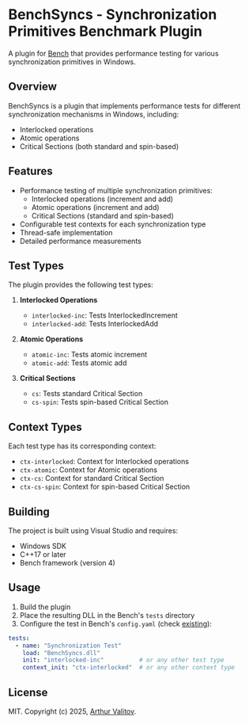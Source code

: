# BenchSyncs - Synchronization Primitives Benchmark Plugin

A plugin for [Bench](https://github.com/arthur-cpp/bench) that provides performance testing for various synchronization primitives in Windows.

## Overview

BenchSyncs is a plugin that implements performance tests for different synchronization mechanisms in Windows, including:
- Interlocked operations
- Atomic operations
- Critical Sections (both standard and spin-based)

## Features

- Performance testing of multiple synchronization primitives:
  - Interlocked operations (increment and add)
  - Atomic operations (increment and add)
  - Critical Sections (standard and spin-based)
- Configurable test contexts for each synchronization type
- Thread-safe implementation
- Detailed performance measurements

## Test Types

The plugin provides the following test types:

1. **Interlocked Operations**
   - `interlocked-inc`: Tests InterlockedIncrement
   - `interlocked-add`: Tests InterlockedAdd

2. **Atomic Operations**
   - `atomic-inc`: Tests atomic increment
   - `atomic-add`: Tests atomic add

3. **Critical Sections**
   - `cs`: Tests standard Critical Section
   - `cs-spin`: Tests spin-based Critical Section

## Context Types

Each test type has its corresponding context:

- `ctx-interlocked`: Context for Interlocked operations
- `ctx-atomic`: Context for Atomic operations
- `ctx-cs`: Context for standard Critical Section
- `ctx-cs-spin`: Context for spin-based Critical Section

## Building

The project is built using Visual Studio and requires:
- Windows SDK
- C++17 or later
- Bench framework (version 4)

## Usage

1. Build the plugin
2. Place the resulting DLL in the Bench's `tests` directory
3. Configure the test in Bench's `config.yaml` (check [existing](bench/config.yaml)):

```yaml
tests:
  - name: "Synchronization Test"
    load: "BenchSyncs.dll"
    init: "interlocked-inc"          # or any other test type
    context_init: "ctx-interlocked"  # or any other context type
```

## License

MIT. Copyright (c) 2025, [Arthur Valitov](https://github.com/arthur-cpp).
